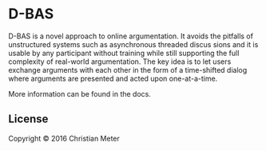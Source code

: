 # D-BAS

D-BAS is a novel approach to online argumentation. It avoids the pitfalls of 
unstructured systems such as asynchronous threaded discus sions and it is usable 
by any participant without training while still supporting the full complexity 
of real-world argumentation. The key idea is to let users exchange arguments 
with each other in the form of a time-shifted dialog where arguments are presented 
and acted upon one-at-a-time.

More information can be found in the docs.

## License

Copyright © 2016 Christian Meter